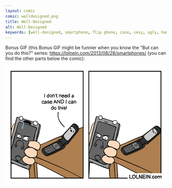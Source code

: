 ```yaml
---
layout: comic
comic: welldesigned.png
title: Well-Designed
alt: Well-Designed
keywords: [well-designed, smartphone, flip phone, case, sexy, ugly, handsome, phones]
---
```


Bonus GIF (this Bonus GIF might be funnier when you know the "But can you do this?" series: https://lolnein.com/2013/08/28/smartphones/ (you can find the other parts below the comic):

![Well-Designed Bonus GIF](/images/welldesigned_bonus.gif)

